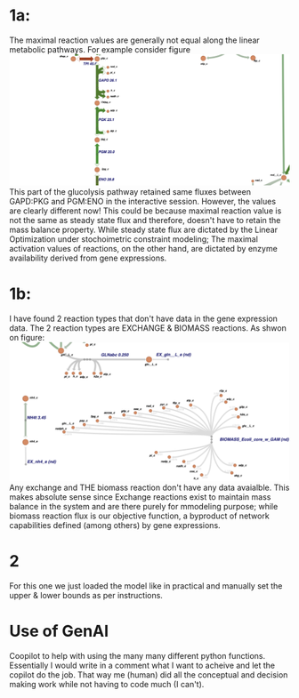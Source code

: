 # 1a: 
The maximal reaction values are generally not equal along the linear metabolic pathways. For example consider figure ![Alt text](glucolysisLinearPathway.png) This part of the glucolysis pathway retained same fluxes between GAPD:PKG and PGM:ENO in the interactive session. However, the values are clearly different now! This could be because maximal reaction value is not the same as steady state flux and therefore, doesn't have to retain the mass balance property. While steady state flux are dictated by the Linear Optimization under stochoimetric constraint modeling; The maximal activation values of reactions, on the other hand, are dictated by enzyme availability derived from gene expressions.

# 1b:
I have found 2 reaction types that don't have data in the gene expression data. The 2 reaction types are EXCHANGE & BIOMASS reactions. As shwon on figure: ![Alt text](noDataReactions.png) Any exchange and THE biomass reaction don't have any data avaialble. This makes absolute sense since Exchange reactions exist to maintain mass balance in the system and are there purely for mmodeling purpose; while biomass reaction flux is our objective function, a byproduct of network capabilities defined (among others) by gene expressions.

# 2
For this one we just loaded the model like in practical and manually set the upper & lower bounds as per instructions.







# Use of GenAI
Coopilot to help with using the many many different python functions. Essentially I would write in a comment what I want to acheive and let the copilot do the job. That way me (human) did all the conceptual and decision making work while not having to code much (I can't).